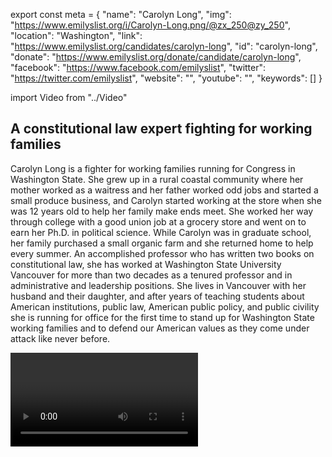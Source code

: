 export const meta = {
  "name": "Carolyn Long",
  "img": "https://www.emilyslist.org/i/Carolyn-Long.png/@zx_250@zy_250",
  "location": "Washington",
  "link": "https://www.emilyslist.org/candidates/carolyn-long",
  "id": "carolyn-long",
  "donate": "https://www.emilyslist.org/donate/candidate/carolyn-long",
  "facebook": "https://www.facebook.com/emilyslist",
  "twitter": "https://twitter.com/emilyslist",
  "website": "",
  "youtube": "",
  "keywords": []
}

import Video from "../Video"

## A constitutional law expert fighting for working families

Carolyn Long is a fighter for working families running for Congress in Washington State. She grew up in a rural coastal community where her mother worked as a waitress and her father worked odd jobs and started a small produce business, and Carolyn started working at the store when she was 12 years old to help her family make ends meet. She worked her way through college with a good union job at a grocery store and went on to earn her Ph.D. in political science. While Carolyn was in graduate school, her family purchased a small organic farm and she returned home to help every summer. An accomplished professor who has written two books on constitutional law, she has worked at Washington State University Vancouver for more than two decades as a tenured professor and in administrative and leadership positions. She lives in Vancouver with her husband and their daughter, and after years of teaching students about American institutions, public law, American public policy, and public civility she is running for office for the first time to stand up for Washington State working families and to defend our American values as they come under attack like never before.

<Video id="cmw3oL_T9DA" />

## A strong leader dedicated to expanding economic opportunity

Carolyn is running to expand economic opportunity for Washington State working families. She has personal experience helping her family grow their small business and is dedicated to helping entrepreneurs innovate and create good-paying jobs that help all Washington State communities thrive. As a proud former journeyman with the United Food and Commercial Workers Local 555 union, she also knows firsthand how critical unions are to growing our middle class. “Unions make America strong,” Carolyn has said. She is a powerful advocate for infrastructure investment and growing apprenticeships and other training programs that give Washington Staters the skills they need to succeed in a changing economy. Carolyn is a pro-choice champion committed to expanding access to quality health care for all, and when elected she will fight back against Republicans’ attempts to undo the progress we’ve worked so hard to make.

## An opportunity to flip a seat and take back the House

Carolyn is challenging Republican Jaime Herrera Beutler, who has been working to advance the GOP’s agenda that hurts the working families she was elected to serve. Herrera Beutler has voted to repeal the Affordable Care Act and to defund Planned Parenthood, and has avoided facing the Washington State families she represents in person at town hall meetings. Carolyn has what it takes to hold her accountable and win in November. Let’s show this champion for working families our full support and help her flip this seat — and let’s take back the House.
